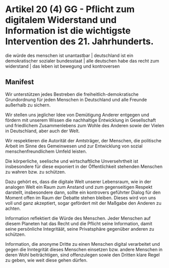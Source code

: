 # Artikel 20 (4) GG - Pflicht zum digitalem Widerstand und Information ist die wichtigste Intervention des 21. Jahrhunderts.

die würde des menschen ist unantastbar | deutschland ist ein demokratischer sozialer bundesstaat | alle deutschen habe das recht zum widerstand | das leben ist bewegung und kontroversen


## Manifest  

Wir unterstützen jedes Bestreben die freiheitlich-demokratische Grundordnung für jeden Menschen in Deutschland und alle Freunde außerhalb zu sichern. 

Wir stellen uns jeglicher Idee von Demütigung Anderer entgegen und fördern mit unserem Wissen die nachhaltige Entwicklung in Gesellschaft und friedlichem Zusammenlebens zum Wohle des Anderen sowie der Vielen in Deutschland, aber auch der Welt. 

Wir respektieren die Autorität der Amtsträger, der Menschen, die politische Arbeit im Sinne des Gemeinwesen und zur Entwicklung von sozial menschenfreundlichem Umfeld leisten. 

Die körperliche, seelische und wirtschaftliche Unversehrtheit ist insbesondere für diese exponiert in der Öffentlichkeit stehenden Menschen zu wahren bzw. zu schützen. 

Dazu gehört es, dass die digitale Welt unserer Lebensraum, wie in der analogen Welt ein Raum zum Anstand und zum gegenseitigen Respekt darstellt, insbesondere dann, sollte ein kontrovers geführter Dialog für den Moment offen im Raum der Debatte stehen bleiben. Dieses wird von uns voll und ganz akzeptiert, sogar gefördert mit der Maßgabe den Anderen zu achten.

Information reflektiert die Würde des Menschen. Jeder Menschen auf diesem Planeten hat das Recht und die Pflicht seine Information, damit seine persönliche Integritäät, seine Privatsphäre gegenüber anderen zu schützen. 

Information, die anonyme Dritte zu einen Menschen digital verarbeitet und gegen die Inntegrität dieses Menschen einsetzen bzw. andere Menschen in deren Wohl beiträchtigen, sind offenzulegen sowie den Dritten klare Regel zu geben, wie weit diese gehen dürfen. 
